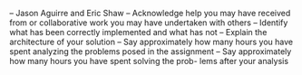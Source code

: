 –  Jason Aguirre and Eric Shaw
– Acknowledge help you may have received from or collaborative work
you may have undertaken with others
– Identify what has been correctly implemented and what has not
– Explain the architecture of your solution
– Say approximately how many hours you have spent analyzing the
problems posed in the assignment
– Say approximately how many hours you have spent solving the prob-
lems after your analysis